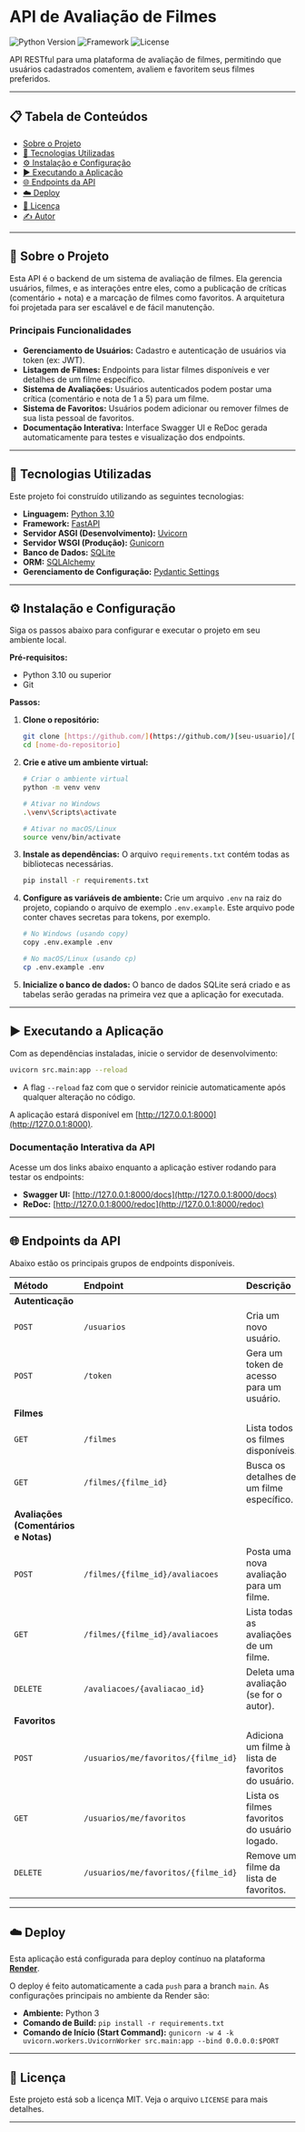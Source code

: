 # API de Avaliação de Filmes

![Python Version](https://img.shields.io/badge/python-3.10%2B-blue)
![Framework](https://img.shields.io/badge/framework-FastAPI-green)
![License](https://img.shields.io/badge/license-MIT-informational)

API RESTful para uma plataforma de avaliação de filmes, permitindo que usuários cadastrados comentem, avaliem e favoritem seus filmes preferidos.

---

## 📋 Tabela de Conteúdos

* [Sobre o Projeto](#-sobre-o-projeto)
* [🚀 Tecnologias Utilizadas](#-tecnologias-utilizadas)
* [⚙️ Instalação e Configuração](#-instalação-e-configuração)
* [▶️ Executando a Aplicação](#-executando-a-aplicação)
* [🌐 Endpoints da API](#-endpoints-da-api)
* [☁️ Deploy](#-deploy)
* [📄 Licença](#-licença)
* [✍️ Autor](#-autor)

---

## 📖 Sobre o Projeto

Esta API é o backend de um sistema de avaliação de filmes. Ela gerencia usuários, filmes, e as interações entre eles, como a publicação de críticas (comentário + nota) e a marcação de filmes como favoritos. A arquitetura foi projetada para ser escalável e de fácil manutenção.

### Principais Funcionalidades

* **Gerenciamento de Usuários:** Cadastro e autenticação de usuários via token (ex: JWT).
* **Listagem de Filmes:** Endpoints para listar filmes disponíveis e ver detalhes de um filme específico.
* **Sistema de Avaliações:** Usuários autenticados podem postar uma crítica (comentário e nota de 1 a 5) para um filme.
* **Sistema de Favoritos:** Usuários podem adicionar ou remover filmes de sua lista pessoal de favoritos.
* **Documentação Interativa:** Interface Swagger UI e ReDoc gerada automaticamente para testes e visualização dos endpoints.

---

## 🚀 Tecnologias Utilizadas

Este projeto foi construído utilizando as seguintes tecnologias:

* **Linguagem:** [Python 3.10](https://www.python.org/)
* **Framework:** [FastAPI](https://fastapi.tiangolo.com/)
* **Servidor ASGI (Desenvolvimento):** [Uvicorn](https://www.uvicorn.org/)
* **Servidor WSGI (Produção):** [Gunicorn](https://gunicorn.org/)
* **Banco de Dados:** [SQLite](https://www.sqlite.org/index.html)
* **ORM:** [SQLAlchemy](https://www.sqlalchemy.org/)
* **Gerenciamento de Configuração:** [Pydantic Settings](https://docs.pydantic.dev/latest/usage/settings/)

---

## ⚙️ Instalação e Configuração

Siga os passos abaixo para configurar e executar o projeto em seu ambiente local.

**Pré-requisitos:**
* Python 3.10 ou superior
* Git

**Passos:**

1.  **Clone o repositório:**
    ```bash
    git clone [https://github.com/](https://github.com/)[seu-usuario]/[nome-do-repositorio].git
    cd [nome-do-repositorio]
    ```

2.  **Crie e ative um ambiente virtual:**
    ```bash
    # Criar o ambiente virtual
    python -m venv venv

    # Ativar no Windows
    .\venv\Scripts\activate

    # Ativar no macOS/Linux
    source venv/bin/activate
    ```

3.  **Instale as dependências:**
    O arquivo `requirements.txt` contém todas as bibliotecas necessárias.
    ```bash
    pip install -r requirements.txt
    ```

4.  **Configure as variáveis de ambiente:**
    Crie um arquivo `.env` na raiz do projeto, copiando o arquivo de exemplo `.env.example`. Este arquivo pode conter chaves secretas para tokens, por exemplo.
    ```bash
    # No Windows (usando copy)
    copy .env.example .env

    # No macOS/Linux (usando cp)
    cp .env.example .env
    ```

5.  **Inicialize o banco de dados:**
    O banco de dados SQLite será criado e as tabelas serão geradas na primeira vez que a aplicação for executada.

---

## ▶️ Executando a Aplicação

Com as dependências instaladas, inicie o servidor de desenvolvimento:

```bash
uvicorn src.main:app --reload
```

* A flag `--reload` faz com que o servidor reinicie automaticamente após qualquer alteração no código.

A aplicação estará disponível em [http://127.0.0.1:8000](http://127.0.0.1:8000).

### Documentação Interativa da API

Acesse um dos links abaixo enquanto a aplicação estiver rodando para testar os endpoints:

* **Swagger UI:** [http://127.0.0.1:8000/docs](http://127.0.0.1:8000/docs)
* **ReDoc:** [http://127.0.0.1:8000/redoc](http://127.0.0.1:8000/redoc)

---

## 🌐 Endpoints da API

Abaixo estão os principais grupos de endpoints disponíveis.

| Método | Endpoint | Descrição | Autenticação |
| :--- | :--- | :--- | :--- |
| **Autenticação** | | | |
| `POST` | `/usuarios` | Cria um novo usuário. | Não |
| `POST` | `/token` | Gera um token de acesso para um usuário. | Não |
| **Filmes** | | | |
| `GET` | `/filmes` | Lista todos os filmes disponíveis. | Não |
| `GET` | `/filmes/{filme_id}` | Busca os detalhes de um filme específico. | Não |
| **Avaliações (Comentários e Notas)** | | | |
| `POST` | `/filmes/{filme_id}/avaliacoes` | Posta uma nova avaliação para um filme. | **Sim** |
| `GET` | `/filmes/{filme_id}/avaliacoes` | Lista todas as avaliações de um filme. | Não |
| `DELETE`| `/avaliacoes/{avaliacao_id}` | Deleta uma avaliação (se for o autor). | **Sim** |
| **Favoritos** | | | |
| `POST` | `/usuarios/me/favoritos/{filme_id}` | Adiciona um filme à lista de favoritos do usuário. | **Sim** |
| `GET` | `/usuarios/me/favoritos` | Lista os filmes favoritos do usuário logado. | **Sim** |
| `DELETE`| `/usuarios/me/favoritos/{filme_id}` | Remove um filme da lista de favoritos. | **Sim** |


---

## ☁️ Deploy

Esta aplicação está configurada para deploy contínuo na plataforma **[Render](https://render.com/)**.

O deploy é feito automaticamente a cada `push` para a branch `main`. As configurações principais no ambiente da Render são:

* **Ambiente:** Python 3
* **Comando de Build:** `pip install -r requirements.txt`
* **Comando de Início (Start Command):** `gunicorn -w 4 -k uvicorn.workers.UvicornWorker src.main:app --bind 0.0.0.0:$PORT`

---

## 📄 Licença

Este projeto está sob a licença MIT. Veja o arquivo `LICENSE` para mais detalhes.

---

